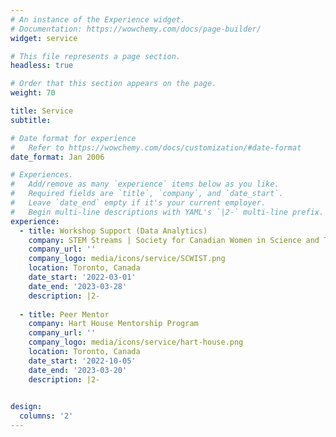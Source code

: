 ```yaml
---
# An instance of the Experience widget.
# Documentation: https://wowchemy.com/docs/page-builder/
widget: service

# This file represents a page section.
headless: true

# Order that this section appears on the page.
weight: 70

title: Service
subtitle:

# Date format for experience
#   Refer to https://wowchemy.com/docs/customization/#date-format
date_format: Jan 2006

# Experiences.
#   Add/remove as many `experience` items below as you like.
#   Required fields are `title`, `company`, and `date_start`.
#   Leave `date_end` empty if it's your current employer.
#   Begin multi-line descriptions with YAML's `|2-` multi-line prefix.
experience:
  - title: Workshop Support (Data Analytics)
    company: STEM Streams | Society for Canadian Women in Science and Technology
    company_url: ''
    company_logo: media/icons/service/SCWIST.png
    location: Toronto, Canada
    date_start: '2022-03-01'
    date_end: '2023-03-28'
    description: |2-
      
  - title: Peer Mentor
    company: Hart House Mentorship Program
    company_url: ''
    company_logo: media/icons/service/hart-house.png
    location: Toronto, Canada
    date_start: '2022-10-05'
    date_end: '2023-03-20'
    description: |2-
        

design:
  columns: '2'
---
```

